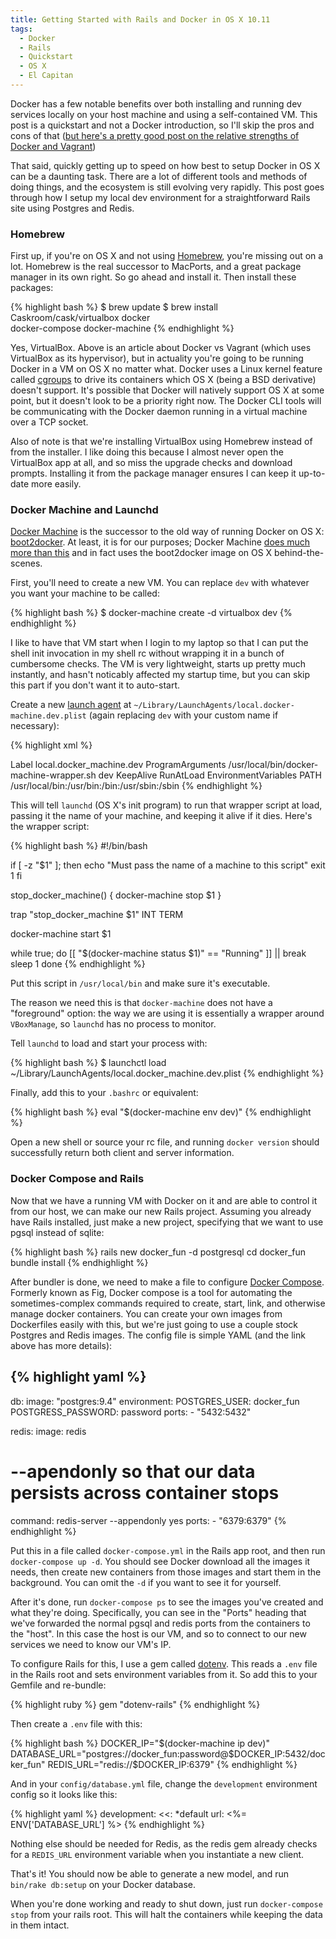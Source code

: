 ```yaml
---
title: Getting Started with Rails and Docker in OS X 10.11
tags:
  - Docker
  - Rails
  - Quickstart
  - OS X
  - El Capitan
---
```


Docker has a few notable benefits over both installing and running dev services locally on
your host machine and using a self-contained VM. This post is a quickstart and not a
Docker introduction, so I'll skip the pros and cons of that ([but here's a pretty good
post on the relative strengths of Docker and Vagrant][1])

That said, quickly getting up to speed on how best to setup Docker in OS X can be a
daunting task.  There are a lot of different tools and methods of doing things, and the
ecosystem is still evolving very rapidly. This post goes through how I setup my local dev
environment for a straightforward Rails site using Postgres and Redis.

### Homebrew
First up, if you're on OS X and not using [Homebrew](http://brew.sh), you're
missing out on a lot. Homebrew is the real successor to MacPorts, and a great package
manager in its own right. So go ahead and install it. Then install these packages:

{% highlight bash %}
$ brew update
$ brew install Caskroom/cask/virtualbox docker \
	docker-compose docker-machine
{% endhighlight %}

Yes, VirtualBox. Above is an article about Docker vs Vagrant (which uses VirtualBox as its
hypervisor), but in actuality you're going to be running Docker in a VM on OS X no matter
what. Docker uses a Linux kernel feature called
[cgroups](https://en.wikipedia.org/wiki/Cgroups) to drive its containers which OS X (being
a BSD derivative) doesn't support. It's possible that Docker will natively support OS X at
some point, but it doesn't look to be a priority right now. The Docker CLI tools will be
communicating with the Docker daemon running in a virtual machine over a TCP socket.

Also of note is that we're installing VirtualBox using Homebrew instead of from the
installer. I like doing this because I almost never open the VirtualBox app at all, and so
miss the upgrade checks and download prompts. Installing it from the package manager
ensures I can keep it up-to-date more easily.

### Docker Machine and Launchd
[Docker Machine](https://github.com/docker/machine) is the
successor to the old way of running Docker on OS X: [boot2docker](http://boot2docker.io/).
At least, it is for our purposes; Docker Machine [does much more than
this](https://docs.docker.com/machine/) and in fact uses the boot2docker image on OS X
behind-the-scenes.

First, you'll need to create a new VM. You can replace `dev` with whatever you want your
machine to be called:

{% highlight bash %}
$ docker-machine create -d virtualbox dev
{% endhighlight %}

I like to have that VM start when I login to my laptop so that I can put the shell init
invocation in my shell rc without wrapping it in a bunch of cumbersome checks. The VM is
very lightweight, starts up pretty much instantly, and hasn't noticably affected my
startup time, but you can skip this part if you don't want it to auto-start.

Create a new [launch agent][2] at `~/Library/LaunchAgents/local.docker-machine.dev.plist`
(again replacing `dev` with your custom name if necessary):

{% highlight xml %}
<?xml version="1.0" encoding="UTF-8"?>
<!DOCTYPE plist PUBLIC "-//Apple//DTD PLIST 1.0//EN" "http://www.apple.com/DTDs/PropertyList-1.0.dtd">
<plist version="1.0">
	<dict>
		<key>Label</key>
		<string>local.docker_machine.dev</string>
		<key>ProgramArguments</key>
		<array>
			<string>/usr/local/bin/docker-machine-wrapper.sh</string>
			<!-- Change to your machine name -->
			<string>dev</string>
		</array>
		<key>KeepAlive</key>
		<true/>
		<key>RunAtLoad</key>
		<true/>
		<key>EnvironmentVariables</key>
		<dict>
			<key>PATH</key>
			<string>/usr/local/bin:/usr/bin:/bin:/usr/sbin:/sbin</string>
		</dict>
	</dict>
</plist>
{% endhighlight %}

This will tell `launchd` (OS X's init program) to run that wrapper script at load, passing
it the name of your machine, and keeping it alive if it dies. Here's the wrapper script:

{% highlight bash %}
#!/bin/bash

if [ -z "$1" ]; then
	echo "Must pass the name of a machine to this script"
	exit 1
fi

stop_docker_machine() {
	docker-machine stop $1
}

trap "stop_docker_machine $1" INT TERM

docker-machine start $1

while true; do
	[[ "$(docker-machine status $1)" == "Running" ]] || break
	sleep 1
done
{% endhighlight %}

Put this script in `/usr/local/bin` and make sure it's executable.

The reason we need this is that `docker-machine` does not have a "foreground" option: the
way we are using it is essentially a wrapper around `VBoxManage`, so `launchd` has no
process to monitor.

Tell `launchd` to load and start your process with:

{% highlight bash %}
$ launchctl load ~/Library/LaunchAgents/local.docker_machine.dev.plist
{% endhighlight %}

Finally, add this to your `.bashrc` or equivalent:

{% highlight bash %}
eval "$(docker-machine env dev)"
{% endhighlight %}

Open a new shell or source your rc file, and running `docker version` should successfully
return both client and server information.

### Docker Compose and Rails
Now that we have a running VM with Docker on it and are able to control it from our host,
we can make our new Rails project. Assuming you already have Rails installed, just make a
new project, specifying that we want to use pgsql instead of sqlite:

{% highlight bash %}
rails new docker_fun -d postgresql
cd docker_fun
bundle install
{% endhighlight %}

After bundler is done, we need to make a file to configure [Docker
Compose](https://docs.docker.com/compose/). Formerly known as Fig, Docker compose is a
tool for automating the sometimes-complex commands required to create, start, link, and
otherwise manage docker containers. You can create your own images from Dockerfiles easily
with this, but we're just going to use a couple stock Postgres and Redis images. The
config file is simple YAML (and the link above has more details):

{% highlight yaml %}
---
db:
  image: "postgres:9.4"
  environment:
    POSTGRES_USER: docker_fun
    POSTGRESS_PASSWORD: password
  ports:
    - "5432:5432"

redis:
  image: redis
  # --apendonly so that our data persists across container stops
  command: redis-server --appendonly yes
  ports:
    - "6379:6379"
{% endhighlight %}

Put this in a file called `docker-compose.yml` in the Rails app root, and then run
`docker-compose up -d`. You should see Docker download all the images it needs, then
create new containers from those images and start them in the background. You can omit the
`-d` if you want to see it for yourself.

After it's done, run `docker-compose ps` to see the images you've created and what they're
doing. Specifically, you can see in the "Ports" heading that we've forwarded the normal
pgsql and redis ports from the containers to the "host". In this case the host is our VM,
and so to connect to our new services we need to know our VM's IP.

To configure Rails for this, I use a gem called
[dotenv](https://github.com/bkeepers/dotenv). This reads a `.env` file in the Rails root
and sets environment variables from it. So add this to your Gemfile and re-bundle:

{% highlight ruby %}
gem "dotenv-rails"
{% endhighlight %}

Then create a `.env` file with this:

{% highlight bash %}
DOCKER_IP="$(docker-machine ip dev)"
DATABASE_URL="postgres://docker_fun:password@$DOCKER_IP:5432/docker_fun"
REDIS_URL="redis://$DOCKER_IP:6379"
{% endhighlight %}

And in your `config/database.yml` file, change the `development` environment config so it
looks like this:

{% highlight yaml %}
development:
  <<: *default
  url: <%= ENV['DATABASE_URL'] %>
{% endhighlight %}

Nothing else should be needed for Redis, as the redis gem already checks for a `REDIS_URL`
environment variable when you instantiate a new client.

That's it! You should now be able to generate a new model, and run `bin/rake db:setup` on
your Docker database.

When you're done working and ready to shut down, just run `docker-compose stop` from your
rails root. This will halt the containers while keeping the data in them intact.

[1]: https://medium.com/@_marcos_otero/docker-vs-vagrant-582135beb623#.725omahj9
[2]: https://developer.apple.com/library/mac/documentation/MacOSX/Conceptual/BPSystemStartup/Chapters/CreatingLaunchdJobs.html

